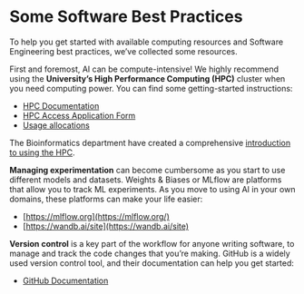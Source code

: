 # Some Software Best Practices

To help you get started with available computing resources and Software Engineering best practices, we’ve collected some resources. 

First and foremost, AI can be compute-intensive! We highly recommend using the **University’s High Performance Computing (HPC)** cluster when you need computing power. You can find some getting-started instructions:

- [HPC Documentation](https://docs.hpc.cam.ac.uk/hpc/user-guide/mfa.html#walkthrough-ssh-to-multi-hpc-cam-ac-uk)
- [HPC Access Application Form](https://www.hpc.cam.ac.uk/rcs-application)
- [Usage allocations](https://docs.hpc.cam.ac.uk/hpc/user-guide/policies.html#service-level-3-free-usage)

The Bioinformatics department have created a comprehensive [introduction to using the HPC](https://bioinfotraining.bio.cam.ac.uk/postgraduate/basic-skills-and-programming).


**Managing experimentation** can become cumbersome as you start to use different models and datasets. Weights & Biases or MLflow are platforms that allow you to track ML experiments. As you move to using AI in your own domains, these platforms can make your life easier:

- [https://mlflow.org](https://mlflow.org/)
- [https://wandb.ai/site](https://wandb.ai/site)

**Version control** is a key part of the workflow for anyone writing software, to manage and track the code changes that you’re making. GitHub is a widely used version control tool, and their documentation can help you get started:

- [GitHub Documentation](https://docs.github.com/en/get-started/quickstart/hello-world)